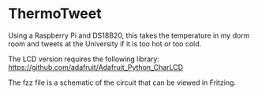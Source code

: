 # ThermoTweet
Using a Raspberry Pi and DS18B20, this takes the temperature in my dorm room and tweets at the University if it is too hot or too cold.

The LCD version requires the following library:
https://github.com/adafruit/Adafruit_Python_CharLCD

The fzz file is a schematic of the circuit that can be viewed in Fritzing.
